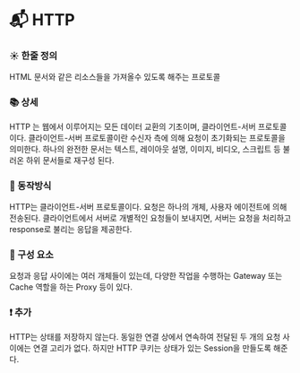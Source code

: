 # :mailbox_with_mail: HTTP


### :sunny: 한줄 정의
HTML 문서와 같은 리소스들을 가져올수 있도록 해주는 프로토콜
### :books: 상세
HTTP 는 웹에서 이루어지는 모든 데이터 교환의 기초이며, 클라이언트-서버 프로토콜이다.
클라이언트-서버 프로토콜이란 수신자 측에 의해 요청이 초기화되는 프로토콜을 의미한다. 하나의 완전한 문서는 텍스트, 레이아웃 설명, 이미지, 비디오, 스크립트 등 불러온 하위 문서들로 재구성 된다.
### :runner: 동작방식
HTTP는 클라이언트-서버 프로토콜이다. 요청은 하나의 개체, 사용자 에이전트에 의해 전송된다. 클라이언트에서 서버로 개별적인 요청들이 보내지면, 서버는 요청을 처리하고 response로 불리는 응답을 제공한다.
### :page_facing_up: 구성 요소
요청과 응답 사이에는 여러 개체들이 있는데, 다양한 작업을 수행하는 Gateway 또는 Cache 역할을 하는 Proxy 등이 있다.
### :heavy_exclamation_mark: 추가
HTTP는 상태를 저장하지 않는다. 동일한 연결 상에서 연속하여 전달된 두 개의 요청 사이에는 연결 고리가 없다. 하지만 HTTP 쿠키는 상태가 있는 Session을 만들도록 해준다.